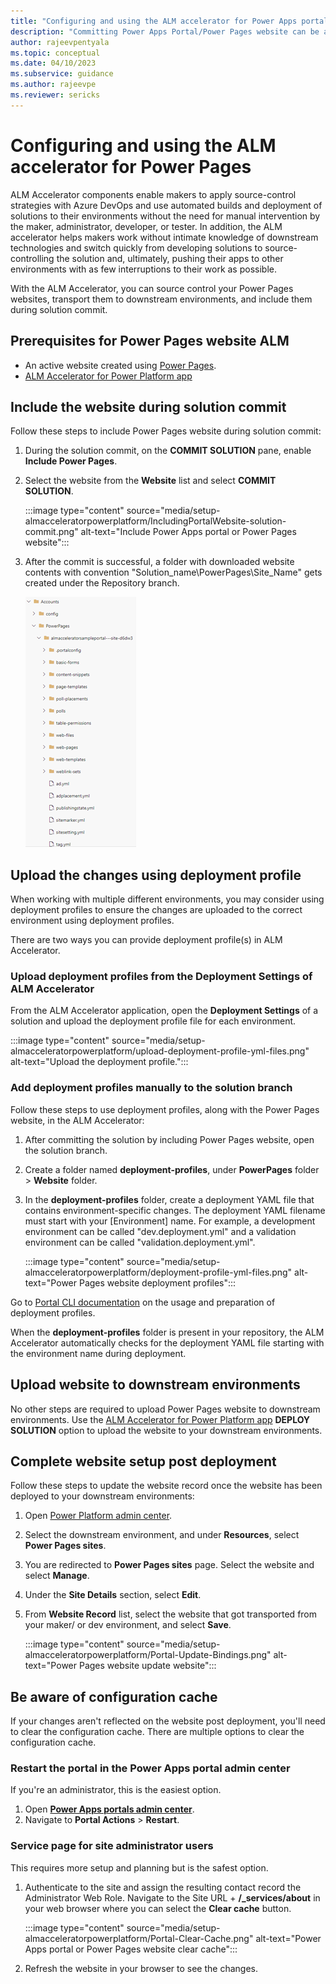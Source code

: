 ```yaml
---
title: "Configuring and using the ALM accelerator for Power Apps portal and Power Pages | MicrosoftDocs"
description: "Committing Power Apps Portal/Power Pages website can be achieved by including the website during solution commit. This document describes how to commit Power Apps Portal/Power Pages website and deploy to test environments."
author: rajeevpentyala
ms.topic: conceptual
ms.date: 04/10/2023
ms.subservice: guidance
ms.author: rajeevpe
ms.reviewer: sericks
---
```


# Configuring and using the ALM accelerator for Power Pages

ALM Accelerator components enable makers to apply source-control strategies with Azure DevOps and use automated builds and deployment of solutions to their environments without the need for manual intervention by the maker, administrator, developer, or tester. In addition, the ALM accelerator helps makers work without intimate knowledge of downstream technologies and switch quickly from developing solutions to source-controlling the solution and, ultimately, pushing their apps to other environments with as few interruptions to their work as possible.

With the ALM Accelerator, you can source control your Power Pages websites, transport them to downstream environments, and include them during solution commit.

## Prerequisites for Power Pages website ALM

- An active website created using [Power Pages](/power-pages/introduction).
- [ALM Accelerator for Power Platform app](overview.md)

## Include the website during solution commit

Follow these steps to include Power Pages website during solution commit:

1. During the solution commit, on the **COMMIT SOLUTION** pane, enable **Include Power Pages**.
1. Select the website from the **Website** list and select **COMMIT SOLUTION**.

   :::image type="content" source="media/setup-almacceleratorpowerplatform/IncludingPortalWebsite-solution-commit.png" alt-text="Include Power Apps portal or Power Pages website":::

1. After the commit is successful, a folder with downloaded website contents with convention "Solution_name\PowerPages\Site_Name" gets created under the Repository branch.

   ![Power Pages Website commit.](media/setup-almacceleratorpowerplatform/Portal-Committed-Website.png)

## Upload the changes using deployment profile

When working with multiple different environments, you may consider using deployment profiles to ensure the changes are uploaded to the correct environment using deployment profiles.

There are two ways you can provide deployment profile(s) in ALM Accelerator.

### Upload deployment profiles from the Deployment Settings of ALM Accelerator

From the ALM Accelerator application, open the **Deployment Settings** of a solution and upload the deployment profile file for each environment.

:::image type="content" source="media/setup-almacceleratorpowerplatform/upload-deployment-profile-yml-files.png" alt-text="Upload the deployment profile.":::

### Add deployment profiles manually to the solution branch

Follow these steps to use deployment profiles, along with the Power Pages website, in the ALM Accelerator:

1. After committing the solution by including Power Pages website, open the solution branch.
1. Create a folder named **deployment-profiles**, under **PowerPages** folder > **Website** folder.
1. In the **deployment-profiles** folder, create a deployment YAML file that contains environment-specific changes. The deployment YAML filename must start with your [Environment] name. For example, a development environment can be called "dev.deployment.yml" and a validation environment can be called "validation.deployment.yml".

   :::image type="content" source="media/setup-almacceleratorpowerplatform/deployment-profile-yml-files.png" alt-text="Power Pages website deployment profiles":::

Go to [Portal CLI documentation](../../developer/cli/reference/paportal.md) on the usage and preparation of deployment profiles.

When the **deployment-profiles** folder is present in your repository, the ALM Accelerator automatically checks for the deployment YAML file starting with the environment name during deployment.

## Upload website to downstream environments

No other steps are required to upload Power Pages website to downstream environments. Use the [ALM Accelerator for Power Platform app](overview.md) **DEPLOY SOLUTION** option to upload the website to your downstream environments.

## Complete website setup post deployment

Follow these steps to update the website record once the website has been deployed to your downstream environments:

1. Open [Power Platform admin center](https://admin.powerplatform.microsoft.com).
1. Select the downstream environment, and under **Resources**, select **Power Pages sites**.
1. You are redirected to **Power Pages sites** page. Select the website and select **Manage**.
1. Under the **Site Details** section, select **Edit**.
1. From **Website Record** list, select the website that got transported from your maker/ or dev environment, and select **Save**.

   :::image type="content" source="media/setup-almacceleratorpowerplatform/Portal-Update-Bindings.png" alt-text="Power Pages website update website":::

## Be aware of configuration cache

If your changes aren't reflected on the website post deployment, you'll need to clear the configuration cache. There are multiple options to clear the configuration cache.

### Restart the portal in the Power Apps portal admin center

If you're an administrator, this is the easiest option.

1. Open **[Power Apps portals admin center](/power-apps/maker/portals/overview)**.
1. Navigate to **Portal Actions** > **Restart**.

### Service page for site administrator users

This requires more setup and planning but is the safest option.

1. Authenticate to the site and assign the resulting contact record the Administrator Web Role. Navigate to the Site URL + **/_services/about** in your web browser where you can select the **Clear cache** button.

   :::image type="content" source="media/setup-almacceleratorpowerplatform/Portal-Clear-Cache.png" alt-text="Power Apps portal or Power Pages website clear cache":::

1. Refresh the website in your browser to see the changes.
